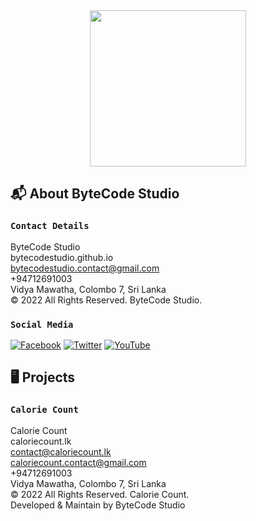 <div align="center">

  <img src="https://user-images.githubusercontent.com/80202913/167470136-a5cb3c91-f93b-42f9-905b-8973943fa4e3.png" height=250/>

</div>


## 📬 About ByteCode Studio

### `Contact Details` 

ByteCode Studio  
bytecodestudio.github.io  
bytecodestudio.contact@gmail.com  
+94712691003  
Vidya Mawatha, Colombo 7, Sri Lanka  
© 2022 All Rights Reserved. ByteCode Studio.

### `Social Media` 

[![Facebook](https://dileepabandara.github.io/public-images/tools-and-technologies/facebook_32px.png)](https://www.facebook.com/)
[![Twitter](https://dileepabandara.github.io/public-images/tools-and-technologies/twitter_32px.png)](https://twitter.com/)
[![YouTube](https://dileepabandara.github.io/public-images/tools-and-technologies/youtube_32px.png)](https://www.youtube.com/)  

## 🖥️ Projects

### `Calorie Count` 
  
Calorie Count  
caloriecount.lk  
contact@caloriecount.lk  
caloriecount.contact@gmail.com  
+94712691003  
Vidya Mawatha, Colombo 7, Sri Lanka  
© 2022 All Rights Reserved. Calorie Count.  
Developed & Maintain by ByteCode Studio
